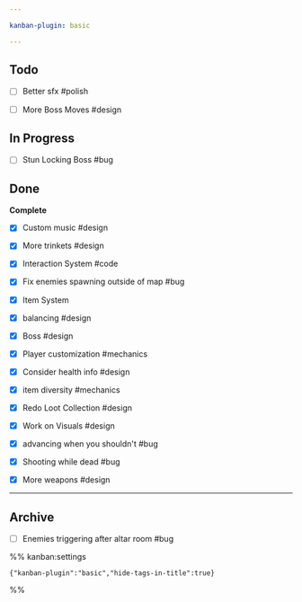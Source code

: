```yaml
---

kanban-plugin: basic

---
```


## Todo

- [ ] Better sfx #polish
- [ ] More Boss Moves #design


## In Progress

- [ ] Stun Locking Boss #bug


## Done

**Complete**
- [x] Custom music #design
- [x] More trinkets #design
- [x] Interaction System #code
- [x] Fix enemies spawning outside of map #bug
- [x] Item System
- [x] balancing #design
- [x] Boss #design
- [x] Player customization #mechanics
- [x] Consider health info #design
- [x] item diversity #mechanics
- [x] Redo Loot Collection #design
- [x] Work on Visuals #design
- [x] advancing when you shouldn't #bug
- [x] Shooting while dead #bug
- [x] More weapons #design


***

## Archive

- [ ] Enemies triggering after altar room #bug

%% kanban:settings
```
{"kanban-plugin":"basic","hide-tags-in-title":true}
```
%%